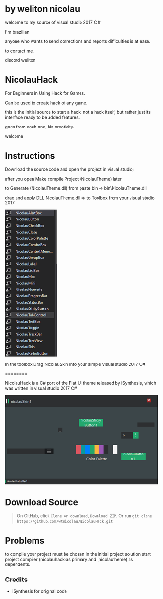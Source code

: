 by weliton nicolau
======

welcome to my source of visual studio 2017 C #

I'm brazilian

anyone who wants to send corrections and reports difficulties is at ease.

to contact me.

discord weliton


NicolauHack
======
For Beginners in Using Hack for Games.

Can be used to create hack of any game.

this is the initial source to start a hack, not a hack itself, but rather just its interface ready to be added features.

goes from each one, his creativity.

welcome

Instructions
===========

Download the source code and open the project in visual studio;

after you open Make compile Project (NicolauTheme) later

to Generate (NicolauTheme.dll) from paste bin => bin\NicolauTheme.dll

drag and apply DLL NicolauTheme.dll => to Toolbox from your visual studio 2017


![Example](NicolauHack/print/toolbox.PNG)

In the toolbox Drag NicolauSkin into your simple visual studio 2017 C#

========

NicolauHack is a C# port of the Flat UI theme released by iSynthesis, which
was written in visual studio 2017 C#

![Example](NicolauHack/print/appfinal.PNG)


Download Source
===========
  >On GitHub, click `Clone or download`, `Download ZIP`.
  >Or run `git clone https://github.com/wtnicolau/NicolauHack.git`

Problems
===========
to compile your project must be chosen in the initial project solution
start project compiler (nicolauhack)as primary and (nicolautheme) as dependents.

Credits
-------
- iSynthesis for original code
